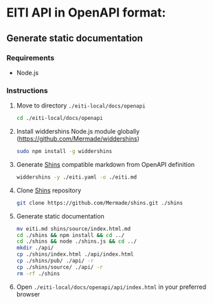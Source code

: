 # EITI API in OpenAPI format:

## Generate static documentation

### Requirements

* Node.js

### Instructions

1) Move to directory `./eiti-local/docs/openapi`

    ```bash
    cd ./eiti-local/docs/openapi
    ```

2) Install widdershins Node.js module globally (<https://github.com/Mermade/widdershins>)

    ```bash
    sudo npm install -g widdershins
    ```

3) Generate [Shins](https://github.com/mermade/shins) compatible markdown from OpenAPI definition

    ```bash
    widdershins -y ./eiti.yaml -o ./eiti.md
    ```

4) Clone [Shins](https://github.com/Mermade/shins) repository

    ```bash
    git clone https://github.com/Mermade/shins.git ./shins
    ```

5) Generate static documentation

    ```bash
    mv eiti.md shins/source/index.html.md
    cd ./shins && npm install && cd ../
    cd ./shins && node ./shins.js && cd ../
    mkdir ./api/
    cp ./shins/index.html ./api/index.html
    cp ./shins/pub/ ./api/ -r
    cp ./shins/source/ ./api/ -r
    rm -rf ./shins
    ```

6) Open `./eiti-local/docs/openapi/api/index.html` in your preferred browser
